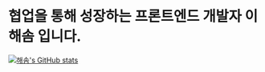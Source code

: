 # 협업을 통해 성장하는 프론트엔드 개발자 이해솜 입니다.

[![해솜's GitHub stats](https://github-readme-stats.vercel.app/api?username=Sea-cotton&theme=tokyonight)](https://github.com/Sea-cotton/github-readme-stats)
